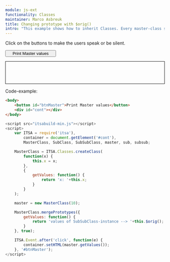 ```yaml
---
module: js-ext
functionality: Classes
maintainer: Marco Asbreuk
title: Changing prototype with $orig()
intro: "This example shows how to inherit Classes. Every master-class should be defined using </b>ITSA.Classes.createClass()</b>. From that point out, Classes can be inherited by using <b>subClass</b> of the parent-Class."
---
```


<style type="text/css">
    #btnMaster, #btnSub, #btnSubSub {
        display: block;
        min-width: 12em;
    }
    #cont {
        border: solid 1px #000;
        padding: 1em;
        min-width: 10em;
        min-height: 3em;
        display: block;
        margin-top: 1em;
    }
</style>

Click on the buttons to make the users speak or be silent.

<button id="btnMaster" class="pure-button pure-button-bordered">Print Master values</button>

<div id="cont"></div>


<p class="spaced">Code-example:</p>

```html
<body>
    <button id="btnMaster">Print Master values</button>
    <div id="cont"></div>
</body>
```

```js
<script src="itsabuild-min.js"></script>
<script>
    var ITSA = require('itsa'),
        container = document.getElement('#cont'),
        MasterClass, SubClass, SubSubClass, master, sub, subsub;

    MasterClass = ITSA.Classes.createClass(
        function(x) {
            this.x = x;
        },
        {
            getValues: function() {
                return 'x: '+this.x;
            }
        }
    );

    master = new MasterClass(10);

    MasterClass.mergePrototypes({
        getValues: function() {
            return 'values of SubSubClass-instance --> '+this.$orig();
        }
    }, true);

    ITSA.Event.after('click', function(e) {
        container.setHTML(master.getValues());
    }, '#btnMaster');
</script>
```

<script src="../../dist/itsabuild-min.js"></script>
<script>
    var ITSA = require('itsa'),
        container = document.getElement('#cont'),
        MasterClass, SubClass, SubSubClass, master, sub, subsub;

    MasterClass = ITSA.Classes.createClass(
        function(x) {
            this.x = x;
        },
        {
            getValues: function(extra) {
                return 'x: '+this.x + ' '+extra;
            }
        }
    );

    master = new MasterClass(10);

    MasterClass.mergePrototypes({
        getValues: function(extra) {
            return 'first reassignment --> '+this.$orig(extra);
        }
    }, true);

    MasterClass.mergePrototypes({
        getValues: function(extra) {
            return 'second reassignment --> '+this.$orig(extra);
        }
    }, true);

    ITSA.Event.after('click', function(e) {
        container.setHTML(master.getValues('yes!'));
    }, '#btnMaster');

</script>